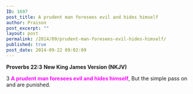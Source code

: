 ```yaml
---
ID: 1697
post_title: A prudent man foresees evil and hides himself
author: Praison
post_excerpt: ""
layout: post
permalink: /2014/09/prudent-man-foresees-evil-hides-himself/
published: true
post_date: 2014-09-22 09:02:09
---
```

<strong>Proverbs 22:3</strong>
<strong> New King James Version (NKJV)</strong>

3 <span style="color: #ff00ff;"><strong>A prudent man foresees evil and hides himself</strong></span>,
But the simple pass on and are punished.